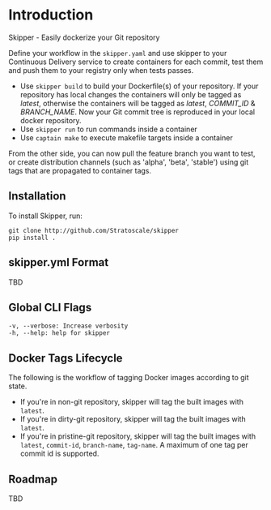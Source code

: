 # Introduction

Skipper - Easily dockerize your Git repository

Define your workflow in the `skipper.yaml` and use skipper to your Continuous Delivery service to create containers for each commit, test them and push them to your registry only when tests passes.

* Use `skipper build` to build your Dockerfile(s) of your repository. If your repository has local changes the containers will only be tagged as *latest*, otherwise the containers will be tagged as *latest*, *COMMIT_ID* & *BRANCH_NAME*. Now your Git commit tree is reproduced in your local docker repository.
* Use `skipper run` to run commands inside a container
* Use `captain make` to execute makefile targets inside a container

From the other side, you can now pull the feature branch you want to test, or create distribution channels (such as 'alpha', 'beta', 'stable') using git tags that are propagated to container tags.

## Installation

To install Skipper, run:
```
git clone http://github.com/Stratoscale/skipper
pip install .
```

## skipper.yml Format

TBD

## Global CLI Flags

```
-v, --verbose: Increase verbosity
-h, --help: help for skipper
```

## Docker Tags Lifecycle

The following is the workflow of tagging Docker images according to git state.

- If you're in non-git repository, skipper will tag the built images with `latest`.
- If you're in dirty-git repository, skipper will tag the built images with `latest`.
- If you're in pristine-git repository, skipper will tag the built images with `latest`, `commit-id`, `branch-name`, `tag-name`. A maximum of one tag per commit id is supported.

## Roadmap
TBD
